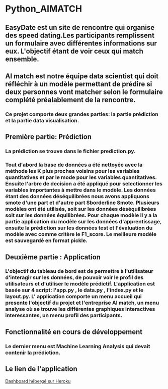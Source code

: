 # Python_AIMATCH

##  EasyDate est un site de rencontre qui organise des speed dating.Les participants remplissent un formulaire avec différentes informations sur eux. L'objectif étant de voir ceux qui match ensemble.
##  AI match est notre équipe data scientist qui doit réfléchir à un modèle permettant de prédire si deux personnes vont matcher selon le formulaire complété préalablement de la rencontre.
### Ce projet comporte deux grandes parties: la partie prédiction et la partie data visualisation.
## Première partie: Prédiction
### La prédiction se trouve dans le fichier prediction.py.
### Tout d'abord  la base de données a été nettoyée  avec la méthode les K plus proches voisins pour les variables quantitatives et par le mode pour les variables quantitatives. Ensuite  l'arbre de decision  a été appliqué pour selectionner  les variables importantes à mettre dans le modèle. Les données étant des données déséquilibrées nous avons appliquons smote d'une part et d'autre part Sborderline Smote. Plusieurs modèles ont été utilisés,  soit sur  les données déséquilibrées soit sur les données équilibrées. Pour chaque modèle il y a la partie application du modèle sur les données d'apprentissage, ensuite la prédiction sur les données test et l'évaluation du modèle avec comme critère le F1_score. Le meilleure modèle est sauvegardé en format pickle.



## Deuxième partie : Application
### L'objectif du tableau de bord est de permettre à l'utilisateur d'interagir sur les données, de pouvoir voir le profil des utilisateurs et d'utiliser le modèle prédictif. L'application est basée sur 4 script: l'app.py , le data.py , l'index.py et le layout.py. L' application comporte un menu accueil qui presente l'objectif du projet et l'entreprise AI match, un menu analyse où se trouve les différentes graphiques interactives interessantes, un menu  profil des participants. 


## Fonctionnalité en cours de développement
### Le dernier menu est Machine Learning Analysis qui devait contenir la prédiction.


## Le lien de l'application 
<a href="https://aimatch69.herokuapp.com/" target="_blank">Dashboard hébergé sur Heroku</a>
